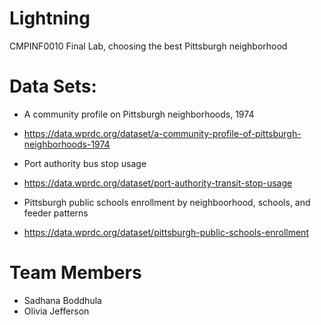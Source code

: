 # Lightning
CMPINF0010 Final Lab, choosing the best Pittsburgh neighborhood
# Data Sets:
- A community profile on Pittsburgh neighborhoods, 1974
- https://data.wprdc.org/dataset/a-community-profile-of-pittsburgh-neighborhoods-1974

- Port authority bus stop usage
- https://data.wprdc.org/dataset/port-authority-transit-stop-usage

- Pittsburgh public schools enrollment by neighboorhood, schools, and feeder patterns
- https://data.wprdc.org/dataset/pittsburgh-public-schools-enrollment

# Team Members
- Sadhana Boddhula
- Olivia Jefferson
